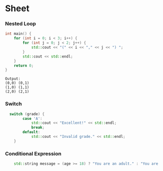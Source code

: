 # Sheet

### Nested Loop

```cpp
int main() {
    for (int i = 0; i < 3; i++) {
        for (int j = 0; j < 2; j++) {
            std::cout << "(" << i << "," << j << ") ";
        }
        std::cout << std::endl;
    }
    return 0;
}
```
  
    Output:
    (0,0) (0,1) 
    (1,0) (1,1) 
    (2,0) (2,1)

### Switch
```cpp
  switch (grade) {
        case 'A':
            std::cout << "Excellent!" << std::endl;
            break;
        default:
            std::cout << "Invalid grade." << std::endl;
    }
```
### Conditional Expression
```cpp
    std::string message = (age >= 18) ? "You are an adult." : "You are not yet an adult.";
```

